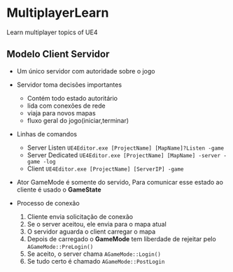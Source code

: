 # MultiplayerLearn
Learn multiplayer topics of UE4

## Modelo Client Servidor
- Um único servidor com autoridade sobre o jogo
- Servidor toma decisões importantes
    * Contém todo estado autoritário
    * lida com conexões de rede
    * viaja para novos mapas
    * fluxo geral do jogo(iniciar,terminar)

- Linhas de comandos
    * Server Listen
    ``UE4Editor.exe [ProjectName] [MapName]?Listen -game``
    * Server Dedicated
    ``UE4Editor.exe [ProjectName] [MapName] -server -game -log``
    * Client
    ``UE4Editor.exe [ProjectName] [ServerIP] -game``

- Ator GameMode é somente do servido, Para comunicar esse estado ao cliente é usado o **GameState**
- Processo de conexão
    1) Cliente envia solicitação de conexão
    2) Se o server aceitou, ele envia para o mapa atual
    3) O servidor aguarda o client carregar o mapa
    4) Depois de carregado o **GameMode** tem liberdade de rejeitar pelo ``AGameMode::PreLogin()``
    5) Se aceito, o server chama ``AGameMode::Login()``
    6) Se tudo certo é chamado ``AGameMode::PostLogin``

